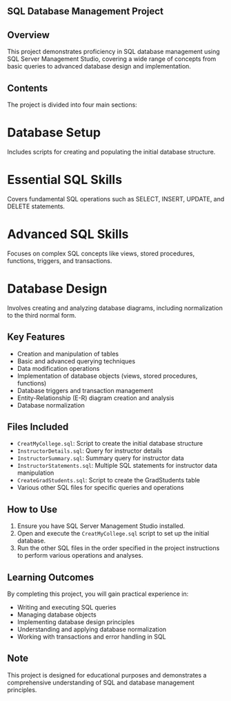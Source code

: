 ## SQL Database Management Project

## Overview

This project demonstrates proficiency in SQL database management using SQL Server Management Studio, covering a wide range of concepts from basic queries to advanced database design and implementation.

## Contents

The project is divided into four main sections:

# Database Setup
Includes scripts for creating and populating the initial database structure.

# Essential SQL Skills
Covers fundamental SQL operations such as SELECT, INSERT, UPDATE, and DELETE statements.

# Advanced SQL Skills
Focuses on complex SQL concepts like views, stored procedures, functions, triggers, and transactions.

# Database Design
Involves creating and analyzing database diagrams, including normalization to the third normal form.

## Key Features

- Creation and manipulation of tables
- Basic and advanced querying techniques
- Data modification operations
- Implementation of database objects (views, stored procedures, functions)
- Database triggers and transaction management
- Entity-Relationship (E-R) diagram creation and analysis
- Database normalization

## Files Included

- `CreatMyCollege.sql`: Script to create the initial database structure
- `InstructorDetails.sql`: Query for instructor details
- `InstructorSummary.sql`: Summary query for instructor data
- `InstructorStatements.sql`: Multiple SQL statements for instructor data manipulation
- `CreateGradStudents.sql`: Script to create the GradStudents table
- Various other SQL files for specific queries and operations

## How to Use

1. Ensure you have SQL Server Management Studio installed.
2. Open and execute the `CreatMyCollege.sql` script to set up the initial database.
3. Run the other SQL files in the order specified in the project instructions to perform various operations and analyses.

## Learning Outcomes

By completing this project, you will gain practical experience in:

- Writing and executing SQL queries
- Managing database objects
- Implementing database design principles
- Understanding and applying database normalization
- Working with transactions and error handling in SQL

## Note

This project is designed for educational purposes and demonstrates a comprehensive understanding of SQL and database management principles.